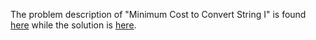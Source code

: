 The problem description of "Minimum Cost to Convert String I" is found [here](https://leetcode.com/problems/minimum-cost-to-convert-string-i/submissions/) while the solution is [here](https://github.com/aurimas13/Solutions-To-Problems/blob/main/LeetCode/Python%20Solutions/Minimum%20Cost%20to%20Convert%20String%20I/convert.py).


